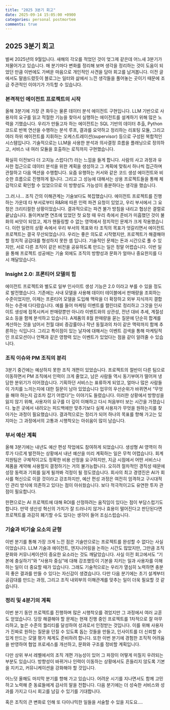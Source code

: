 ```yaml
---
title: "2025 3분기 회고"
date: 2025-09-14 15:05:00 +0900
categories: personal postmortem
comments: true
---
```


## 2025 3분기 회고

벌써 2025년의 9월입니다. 새해의 각오를 적었던 것이 엊그제 같은데 어느새 3분기가 저물어가고 있습니다. 
매 분기마다 변화를 정리해 보며 생각을 정리하는 것이 도움이 되었던 만큼 이번에도 가벼운 마음으로 개인적인 사견을 담아 회고를 남겨봅니다. 
이전 글에서도 말씀드렸듯이 블로그는 일터와 삶에서 느낀 생각들을 풀어놓는 곳이기 때문에 조금 주관적인 이야기가 가득할 수 있습니다.

### 본격적인 에이전트 프로젝트의 시작

올해 3분기에 가장 큰 화두는 물론 데이터 분석 에이전트 구현입니다. 
LLM 기반으로 사용자의 요구를 읽고 적절한 기능을 찾아서 실행하는 에이전트를 설계하기 위해 많은 노력을 기했습니다. 
우리가 만들고자 하는 에이전트는 SQL 기반의 데이터 추출, Python 코드로 반복 연산을 수행하는 분석 루프, 결과를 요약하고 정리하는 리포팅 모듈, 
그리고 여러 하위 에이전트를 지휘하는 오케스트레이션(supervisor) 등으로 구성된 복합적인 시스템입니다. 
기술적으로는 LLM을 사용한 분석과 의사결정 흐름을 플래닝으로 정의하고, 
서비스 내 여러 모듈을 호출하는 로직까지 구현했습니다. 

확실히 이전보다 더 고지능 스럽다(?) 라는 느낌을 들게 합니다. 
사람의 사고 과정과 유사한 접근으로 데이터 분석을 위한 계획을 생성하고 그 계획에 맞춰서 하나씩 접근하며 관찰하고 다음 엑션을 수행합니다.
요즘 유행하는 커서와 같은 코드 생성 에이전트와 비슷한 흐름으로 진행하게 됩니다. 
그리고 그 성능에 대해서는 상용 프로젝트들을 통해 체감적으로 확인할 수 있었으므로
이 방향성도 가능성이 충분하다는 생각을 했습니다.

그.러.나… 조직 간의 이해관계는 기술보다도 복잡했습니다. 
에이전트 프로젝트를 진행하는 가운데 타 부서로부터 R&R에 따른 인력 파견 요청이 있었고, 
우리 부서에서 그 요청은 크리티컬한 상황이었습니다. 결과적으로는 파견 불가 방침을 내리고 협상은 결렬로 끝났습니다. 
돌이켜보면 연초에 있었던 첫 요청 때 우리 측에서 준비가 미흡했던 것이 불화의 씨앗이 되었고, 제가 핸들링할 수 없는 영역에서 정치적인 문제가 크게 작용했습니다. 
이런 일련의 상황 속에서 우리 부서의 목표와 타 조직의 목표가 엇갈리면서 에이전트 프로젝트는 결국 무산되었습니다. 
우리는 좋은 의도로 시작했지만, 프로젝트가 해결해야 할 정치적 공감대를 형성하지 못한 셈 입니다.
기술적인 문제는 돈과 시간으로 풀 수 있지만, 서로 다른 조직이 같은 비전을 공유하도록 만드는 일은 정말 어렵습니다. 
이번 일을 통해 프로젝트 성공에는 기술 외에도 조직의 방향성과 문화가 얼마나 중요한지를 다시 깨달았습니다.


### Insight 2.0: 프론티어 모델의 힘

에이전트 프로젝트와 별도로 일부 인사이트 생성 기능은 2.0 이라고 부를 수 있을 정도로 발전했습니다. 
기존에는 사내 모델을 사용해 데이터 테이블에서 판매량을 조회하는 수준이었지만, 
이제는 프론티어 모델을 도입해 맥락을 더 확장하고 외부 지식까지 결합하는 수준에 다다랐습니다. 
예를 들어 마케팅 이벤트를 캘린더로 정리하고 그것을 인사이트 생성에 접목시켜서 판매량뿐만 아니라 이벤트와의 상관성, 전년 대비 추세, 계절성 요소 등을 함께 분석하고 있습니다. 
A제품의 8월 판매량을 묻는 질문에 단순히 합계를 계산하는 것을 넘어서 전월 대비 증감률이나 작년 동월과의 차이 같은 맥락까지 함께 추론하는 식입니다.
그리고 특이점이 있는 날자에 대해서는 이벤트 검색을 통해 마케팅적인 프로모션이나 언팩과 같은 영향력 있는 이벤트가 있었다는 점을 같이 알려줄 수 있습니다.

### 조직 이슈와 PM 조직의 분리

3분기 중간에는 예상하지 못한 조직 개편이 있었습니다. 
프로젝트의 절반이 다른 팀으로 이동하면서 PM 조직에서 인력이 크게 줄었고, 남은 사람들 역시 동기부여가 떨어져 냉담한 분위기가 이어졌습니다. 
기획하던 서비스는 표류하게 되었고, 얼마나 많은 사람들이 가치를 느끼는지에 대한 질문이 남아 있었습니다
업무의 우선순위가 바뀌면서 “무엇을 해야 하는지 감조차 잡기 어렵다”는 이야기도 들렸습니다.
이러한 상황에서 방향성을 잃지 않기 위해, 사용자의 요구를 더 깊이 이해하고 다시 처음부터 보는 시간을 가졌습니다. 
높은 곳에서 내려오는 피드백에만 맞추기보다 실제 사용자가 무엇을 원하는지를 찾아가는 과정이 필요했습니다.
결과적으로는 정리가 되어 하나의 목표를 향해 가고는 있지마는 그 과정에서의 고통과 시행착오는 아쉬움이 많이 남습니다.

### 부서 예산 계획

올해 3분기에는 내년도 예산 편성 작업에도 참여하게 되었습니다. 
생성형 AI 영역이 하루가 다르게 발전하는 상황에서 내년 예산을 미리 계획하는 일은 무척 어렵습니다. 
회계 지원팀은 구체적이고도 정확한 비용 산정을 요구하지만, 지금 시점에서 어떤 서비스나 제품을 계약해 사용할지 결정하기는 거의 불가능합니다. 
오히려 절차적인 경직성 때문에 성장 동력과 기회를 잃게 될까봐 걱정이 될 정도였습니다. 
회사의 최고 경영진은 AI가 회사를 혁신으로 이끌 것이라고 강조하지만, 예산 편성 과정은 여전히 엄격하고 구시대적인 관리 방식에 의존하고 있다는 점이 아쉬웠습니다. 
보다 적극적이고도 유연한 투자 관점이 필요합니다. 

한편으로는 AI 프로젝트에 대해 ROI를 산정하려는 움직임이 있다는 점이 부담스럽기도 합니다. 
만약 생산성 혁신의 가치가 잘 드러나지 않거나 효용이 떨어진다고 판단된다면 프로젝트를 과감히 폐기할 수도 있다는 생각이 들어 조심스럽습니다.

### 기술과 비기술 요소의 균형

이번 분기를 통해 가장 크게 느낀 점은 기술만으로는 프로젝트를 완성할 수 없다는 사실이었습니다. 
LLM 기술과 에이전트, 엔지니어링을 논하는 시간도 많았지만, 그만큼 조직 문화와 커뮤니케이션이 중요한 요소라는 것도 깨달았습니다. 
사실 이전 회고에서도 “기본에 충실하기”와 “사용자 중심”에 대해 강조했듯이 
기본을 지키는 일과 사용자를 이해하는 일이 더 중요할 때가 있습니다. 
그래도 기술적으로는 우리가 열심히 노력하면 충분히 좋은 결과를 만들 수 있다는 자신감이 생겼습니다. 
다만 다음 분기에는 초기 설계부터 공감대를 만드는 과정, 그리고 조직 내외부의 이해관계를 맞추는 일이 더욱 필요할 것 같습니다.

### 정리 및 4분기의 계획

이번 분기 동안 프로젝트를 진행하며 많은 시행착오를 겪었지만 그 과정에서 여러 교훈도 얻었습니다. 
당장 해결해야 할 문제는 현재 진행 중인 프로젝트를 1차적으로 잘 마무리하고, 높은 수준의 퀄리티를 달성하여 성과로서 인정받는 것입니다. 
이를 위해 사용자가 진짜로 원하는 질문을 던질 수 있도록 돕는 것들을 만들고, 
인사이트를 더 신뢰할 수 있게 만드는 모델 평가 체계도 준비하려 합니다. 
또한 이번 분기에 경험한 조직적 어려움을 반영하여 협업 프로세스를 개선하고, 문화와 구조를 정비할 계획입니다.

다만 상위 부서 레벨에서의 조직 개편 가능성이 있어 그 파장이 어떻게 미칠지 우려되는 부분도 있습니다. 
방향성이 바뀌거나 인력이 이동하는 상황에서도 흔들리지 않도록 기본을 지키고, 커뮤니케이션을 강화해야 할 것입니다.

어느덧 올해도 마지막 분기를 향해 가고 있습니다. 
어려운 시기를 지나면서도 함께 고민하고 노력해 준 동료들에게 감사의 말을 전합니다. 
다음 분기에는 더 성숙한 서비스와 성과를 가지고 다시 회고를 남길 수 있기를 기대합니다.

혹은 조직의 큰 변화로 인해 또 다이나믹한 일들을 서술할 수 있을 지도요....
